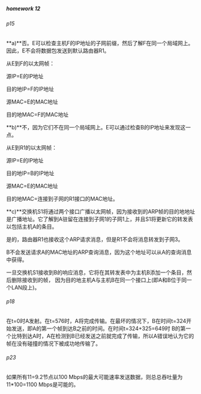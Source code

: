 ##### homework 12

###### p15

**a)**否。E可以检查主机F的IP地址的子网前缀，然后了解F在同一个局域网上。因此，E不会将数据包发送到默认路由器R1。

 从E到F的以太网帧：

 源IP=E的IP地址

 目的地IP=F的IP地址

 源MAC=E的MAC地址

 目的地MAC=F的MAC地址

**b)**不，因为它们不在同一个局域网上。E可以通过检查B的IP地址来发现这一点。

 从E到R1的以太网帧：

 源IP=E的IP地址

 目的地IP=B的IP地址

 源MAC=E的MAC地址

 目的地MAC=连接到子网的R1接口的MAC地址。

**c)**交换机S1将通过两个接口广播以太网帧，因为接收到的ARP帧的目的地地址是广播地址。它了解到A驻留在连接到子网1的子网1上，并且S1将更新它的转发表以包括主机A的条目。

 是的，路由器R1也接收这个ARP请求消息，但是R1不会将消息转发到子网3。

 B不会发送请求A的MAC地址的ARP查询消息，因为这个地址可以从A的查询消息中获得。

 一旦交换机S1接收到B的响应消息，它将在其转发表中为主机B添加一个条目，然后删除接收到的帧， 因为目的地主机A与主机B在同一个接口上(即A和B位于同一个LAN段上)。

###### p18

在t=0时A发射。在t=576时，A将完成传输。在最坏的情况下，B在时间t=324开始发送，即A的第一个帧到达B之前的时间。在时间t=324+325=649时 B的第一个比特到达A时，A在检测到B已经发送之前就完成了传输，所以A错误地认为它的帧在没有碰撞的情况下被成功地传输了。

###### p23

如果所有11=9.2节点以100 Mbps的最大可能速率发送数据，则总总吞吐量为11*100=1100 Mbps是可能的。
